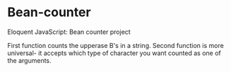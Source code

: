 # Bean-counter

Eloquent JavaScript: Bean counter project

First function counts the upperase B's in a string. 
Second function is more universal- it accepts which type of character you want counted as one of the arguments. 
